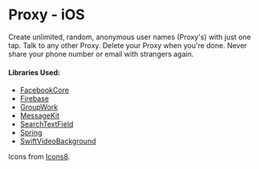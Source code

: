 # Proxy - iOS
Create unlimited, random, anonymous user names (Proxy's) with just one tap. Talk to any other Proxy. Delete your Proxy when you're done. Never share your phone number or email with strangers again.

#### Libraries Used:

- [FacebookCore](https://cocoapods.org/pods/FacebookCore)
- [Firebase](https://cocoapods.org/pods/Firebase)
- [GroupWork](https://github.com/quanvo87/GroupWork)
- [MessageKit](https://cocoapods.org/pods/MessageKit)
- [SearchTextField](https://cocoapods.org/pods/SearchTextField)
- [Spring](https://cocoapods.org/pods/Spring)
- [SwiftVideoBackground](https://cocoapods.org/pods/SwiftVideoBackground)

Icons from [Icons8](https://icons8.com/).
